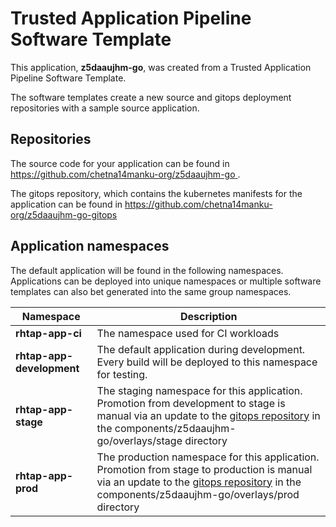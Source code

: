 # Trusted Application Pipeline Software Template

This application, **z5daaujhm-go**, was created from a Trusted Application Pipeline Software Template.

The software templates create a new source and gitops deployment repositories with a sample source application. 

## Repositories

The source code for your application can be found in [https://github.com/chetna14manku-org/z5daaujhm-go ](https://github.com/chetna14manku-org/z5daaujhm-go ).
 
The gitops repository, which contains the kubernetes manifests for the application can be found in 
[https://github.com/chetna14manku-org/z5daaujhm-go-gitops ](https://github.com/chetna14manku-org/z5daaujhm-go-gitops ) 

## Application namespaces 

The default application will be found in the following namespaces. Applications can be deployed into unique namespaces or multiple software templates can also bet generated into the same group namespaces.  

|  Namespace   |  Description   |  
| -------- | -------- |
| **rhtap-app-ci** | The namespace used for CI workloads |
| **rhtap-app-development** | The default application during development. Every build will be deployed to this namespace for testing. |
| **rhtap-app-stage** | The staging namespace for this application. Promotion from development to stage is manual via an update to the [gitops repository](https://github.com/chetna14manku-org/z5daaujhm-go-gitops ) in the components/z5daaujhm-go/overlays/stage directory |
| **rhtap-app-prod** | The production namespace for this application. Promotion from stage to production is manual via an update to the [gitops repository](https://github.com/chetna14manku-org/z5daaujhm-go-gitops ) in the components/z5daaujhm-go/overlays/prod directory |